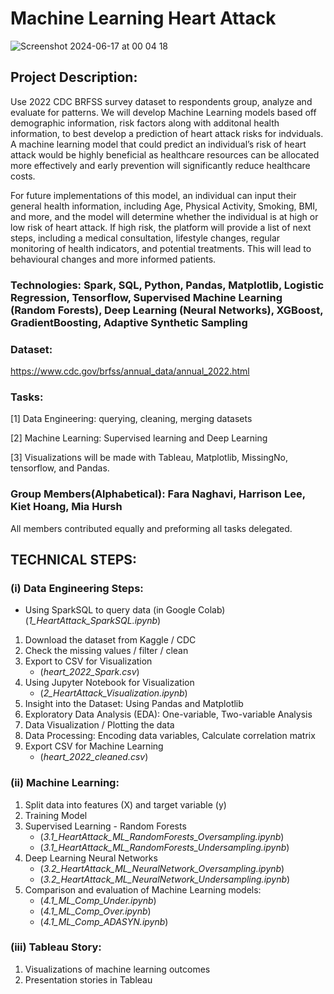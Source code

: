 # Machine Learning Heart Attack

![Screenshot 2024-06-17 at 00 04 18](https://github.com/hatkiet/Project_4/assets/154283864/8b2c5940-9764-4c15-ba20-691b1b719c75)

## Project Description: 

Use 2022 CDC BRFSS survey dataset to respondents group, analyze and evaluate for patterns. We will develop Machine Learning models based off demographic information, risk factors along with additonal health information, to best develop a prediction of heart attack risks for indviduals. A machine learning model that could predict an individual’s risk of heart attack would be highly beneficial as healthcare resources can be allocated more effectively and early prevention will significantly reduce healthcare costs.

For future implementations of this model, an individual can input their general health information, including Age, Physical Activity, Smoking, BMI, and more, and the model will determine whether the individual is at high or low risk of heart attack. If high risk, the platform will provide a list of next steps, including a medical consultation, lifestyle changes, regular monitoring of health indicators, and potential treatments. This will lead to behavioural changes and more informed patients.

### Technologies: Spark, SQL, Python, Pandas, Matplotlib, Logistic Regression, Tensorflow, Supervised Machine Learning (Random Forests), Deep Learning (Neural Networks), XGBoost, GradientBoosting, Adaptive Synthetic Sampling 

### Dataset: 
https://www.cdc.gov/brfss/annual_data/annual_2022.html


### Tasks: 

[1] Data Engineering: querying, cleaning, merging datasets 

[2] Machine Learning: Supervised learning and Deep Learning 

[3] Visualizations will be made with Tableau, Matplotlib, MissingNo, tensorflow, and Pandas. 

### Group Members(Alphabetical): Fara Naghavi, Harrison Lee, Kiet Hoang, Mia Hursh

All members contributed equally and preforming all tasks delegated. 


## TECHNICAL STEPS:


### (i) Data Engineering Steps: 

* Using SparkSQL to query data (in Google Colab) (_1_HeartAttack_SparkSQL.ipynb_)

1. Download the dataset from Kaggle / CDC
2. Check the missing values / filter / clean
3. Export to CSV for Visualization
   * (_heart_2022_Spark.csv_)
5. Using Jupyter Notebook for Visualization
   * (_2_HeartAttack_Visualization.ipynb_)
6. Insight into the Dataset: Using Pandas and Matplotlib
7. Exploratory Data Analysis (EDA): One-variable, Two-variable Analysis
8. Data Visualization / Plotting the data
9. Data Processing: Encoding data variables, Calculate correlation matrix
10. Export CSV for Machine Learning
    * (_heart_2022_cleaned.csv_)


### (ii) Machine Learning: 

1. Split data into features (X) and target variable (y)
2. Training Model
3. Supervised Learning - Random Forests
   * (_3.1_HeartAttack_ML_RandomForests_Oversampling.ipynb_)
   * (_3.1_HeartAttack_ML_RandomForests_Undersampling.ipynb_)
4. Deep Learning Neural Networks
   * (_3.2_HeartAttack_ML_NeuralNetwork_Oversampling.ipynb_)
   * (_3.2_HeartAttack_ML_NeuralNetwork_Undersampling.ipynb_)
5. Comparison and evaluation of Machine Learning models:
   * (_4.1_ML_Comp_Under.ipynb_)
   * (_4.1_ML_Comp_Over.ipynb_)
   * (_4.1_ML_Comp_ADASYN.ipynb_)


### (iii) Tableau Story:
1. Visualizations of machine learning outcomes
2. Presentation stories in Tableau
